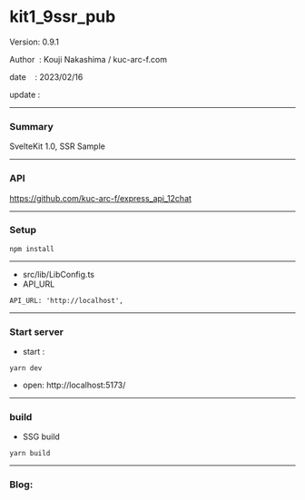 ﻿# kit1_9ssr_pub

 Version: 0.9.1

 Author  : Kouji Nakashima / kuc-arc-f.com

 date    : 2023/02/16

 update  : 
 
***
### Summary

SvelteKit 1.0, SSR Sample

***
### API

https://github.com/kuc-arc-f/express_api_12chat


***
### Setup

```
npm install
```
***
* src/lib/LibConfig.ts
* API_URL

```
API_URL: 'http://localhost',
```

***
### Start server
* start :

```
yarn dev
```

* open: http://localhost:5173/

***
### build

* SSG build

```
yarn build
```

***
### Blog:

